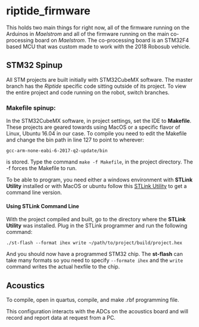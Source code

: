 # riptide_firmware

This holds two main things for right now, all of the firmware running on the Arduinos in *Maelstrom* and all of the firmware running on the main co-processing board on *Maelstrom*. The co-processing board is an STM32F4 based MCU that was custom made to work with the 2018 Robosub vehicle.   

## STM32 Spinup
All STM projects are built initially with STM32CubeMX software.  The master branch has the *Riptide* specific code sitting outside of its project.  To view the entire project and code running on the robot, switch branches.
### Makefile spinup:

In the STM32CubeMX software, in project settings, set the IDE to **Makefile**. These projects are geared towards using MacOS or a specific flavor of Linux, Ubuntu 16.04 in our case. To compile you need to edit the Makefile and change the bin path in line 127 to point to wherever:

`gcc-arm-none-eabi-6-2017-q2-update/bin`

is stored. Type the command `make -f Makefile`, in the project directory.  The -f forces the Makefile to run.

To be able to program, you need either a windows environment with **STLink Utility** installed or with MacOS or ubuntu follow this [STLink Utility](https://github.com/texane/stlink) to get a command line version.

#### Using STLink Command Line
With the project compiled and built, go to the directory where the **STLink Utility** was installed. Plug in the STLink programmer and run the following command:

`./st-flash --format ihex write ~/path/to/project/build/project.hex`

And you should now have a programmed STM32 chip. The **st-flash** can take many formats so you need to specify `--formate ihex` and the `write` command writes the actual hexfile to the chip.

## Acoustics
To compile, open in quartus, compile, and make .rbf programming file.

This configuration interacts with the ADCs on the acoustics board and will record and report data at request from a PC.
